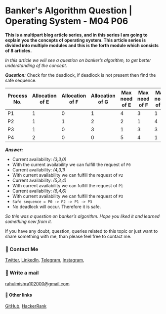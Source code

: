 # Banker's Algorithm Question | Operating System - M04 P06

**This is a multipart blog article series, and in this series I am going to explain you the concepts of operating system. This article series is divided into multiple modules and this is the forth module which consists of 8 articles.**

_In this article we will see a question on banker’s algorithm, to get better understanding of the concept._

***Question:*** Check for the deadlock, if deadlock is not present then find the safe sequence.

Process No. | Allocation of E | Allocation of F | Allocation of G | Max need of E | Max need of F | Max need of G | Current availability of E | Current availability of F | Current availability of G | Remaining need of E | Remaining need of F | Remaining need of G | 
--- | --- | --- | --- | --- | --- | --- | --- | --- | --- | --- | --- | --- |
P1 | 1 | 0 | 1 | 4 | 3 | 1 | 3 | 3	| 0 | 3 | 3 | 0 |
P2 | 1 | 1 | 2 | 2 | 1 | 4 | 4 | 3 | 1 | 1 | 0 | 2
P3 | 1 | 0 | 3 | 1 | 3 | 3 | 5 | 3 | 4 | 0 | 3 | 0
P4 | 2	| 0	| 0	| 5	| 4	| 1	| 6	| 4	| 6	| 3	| 4	| 1

***Answer:***
- Current availability: _(3,3,0)_
- With the current availability we can fulfill the request of `P0`
- Current availability: _(4,3,1)_
- With current availability we can fulfill the request of `P2`
- Current availability: _(5,3,4)_
- With current availability we can fulfill the request of `P1`
- Current availability: _(6,4,6)_
- With current availability we can fulfill the request of `P3`
- `Safe sequence = P0 -> P2 -> P1 -> P3`
- No deadlock will occur. Therefore it is safe.

_So this was a question on banker’s algorithm. Hope you liked it and learned something new from it._

If you have any doubt, question, queries related to this topic or just want to share something with me, than please feel free to contact me.

### 📱 Contact Me

[Twitter](https://twitter.com/r_mishra10),
[LinkedIn](https://www.linkedin.com/in/rahul-mishra-66210b185),
[Telegram](https://t.me/rahul_mishra10),
[Instagram](https://www.instagram.com/rahul_mishra10/?hl=en),

### 📧 Write a mail
<rahulmishra102000@gmail.com>

#### 🚀 Other links

[GitHub](https://github.com/rahulMishra05),
[HackerRank](https://www.hackerrank.com/rahulmishra10201)